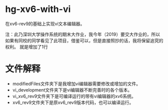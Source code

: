 # hg-xv6-with-vi
在xv6-rev9的基础上实现vi文本编辑器。

注：此乃深圳大学操作系统的期末大作业，我今年（2019）要交大作业的，所以如果有同校的同学看见了此项目，借鉴可以，但是直接照抄的话，我将保留追究的权利。
就是增加了1行

# 文件解释
* modifiedFiles文件夹下是我增加vi编辑器需要修改或增加的文件。
* vi_development文件夹下是vi编辑器不断完善时的各个版本。
* vi_xv6_rev9文件夹下是可编译运行的带有vi编辑器的xv6系统。
* xv6_rev9文件夹下是原xv6_rev9版本代码，也可以编译运行。

